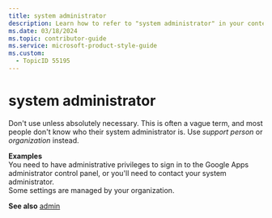 ```yaml
---
title: system administrator
description: Learn how to refer to "system administrator" in your content.
ms.date: 03/18/2024
ms.topic: contributor-guide
ms.service: microsoft-product-style-guide
ms.custom:
  - TopicID 55195
---
```



# system administrator

Don't use unless absolutely necessary. This is often a vague term, and most people don't know who their system administrator is. Use *support person* or *organization* instead.

**Examples**  
You need to have administrative privileges to sign in to the Google Apps administrator control panel, or you'll need to contact your system administrator.  
Some settings are managed by your organization.

**See also** [admin](~\a_z_names_terms\a\admin-microsoft-365.md)

